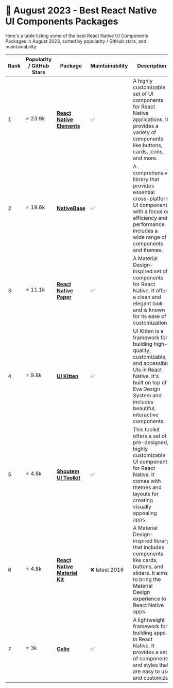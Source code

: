 # 📆 August 2023 - Best React Native UI Components Packages

Here's a table listing some of the best React Native UI Components Packages in August 2023, sorted by popularity / GitHub stars, and maintainability:

| Rank | Popularity / GitHub Stars | Package | Maintainability | Description |
| ---- | -------------------------- | ------- | ---------------- | ----------- |
| 1    | ⭐ 23.9k          | [**React Native Elements**](https://github.com/react-native-elements/react-native-elements) | :white_check_mark: | A highly customizable set of UI components for React Native applications. It provides a variety of components like buttons, cards, icons, and more. |
| 2    | ⭐ 19.6k            | [**NativeBase**](https://github.com/GeekyAnts/NativeBase) | :white_check_mark: | A comprehensive library that provides essential cross-platform UI components with a focus on efficiency and performance. It includes a wide range of components and themes. |
| 3    | ⭐ 11.1k            | [**React Native Paper**](https://github.com/callstack/react-native-paper) | :white_check_mark: | A Material Design-inspired set of components for React Native. It offers a clean and elegant look and is known for its ease of customization. |
| 4    | ⭐ 9.8k              | [**UI Kitten**](https://github.com/akveo/react-native-ui-kitten) | :white_check_mark:     | UI Kitten is a framework for building high-quality, customizable, and accessible UIs in React Native. It's built on top of Eva Design System and includes beautiful, interactive components. |
| 5    | ⭐ 4.8k              | [**Shoutem UI Toolkit**](https://github.com/shoutem/ui) | :white_check_mark:   | This toolkit offers a set of pre-designed, highly customizable UI components for React Native. It comes with themes and layouts for creating visually appealing apps. |
| 6    | ⭐ 4.8k              | [**React Native Material Kit**](https://github.com/xinthink/react-native-material-kit) | :x: latest 2016    | A Material Design-inspired library that includes components like cards, buttons, and sliders. It aims to bring the Material Design experience to React Native apps. |
| 7    | ⭐ 3k              | [**Galio**](https://github.com/galio-org/galio) | :white_check_mark:    | A lightweight framework for building apps in React Native. It provides a set of components and styles that are easy to use and customize. |


</br>
